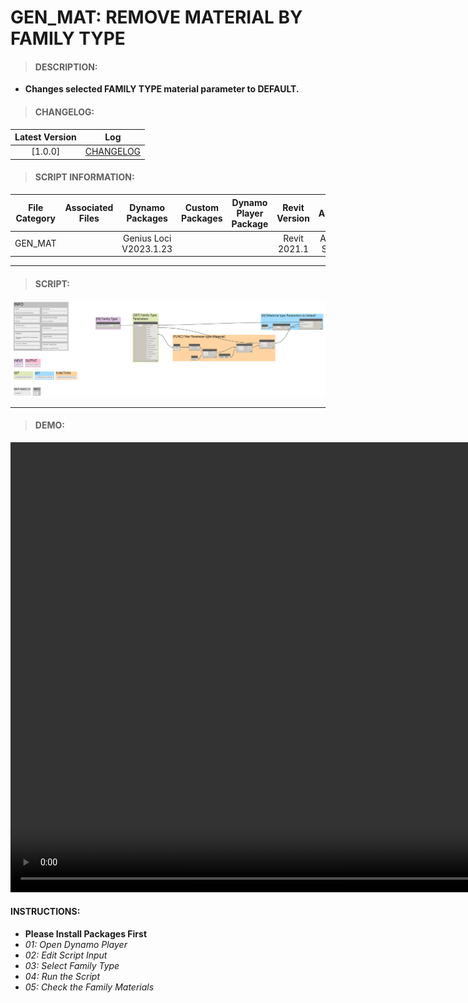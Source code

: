 # GEN_MAT: REMOVE MATERIAL BY FAMILY TYPE

> #### DESCRIPTION: 
- **Changes selected FAMILY TYPE material parameter to DEFAULT.**

> #### CHANGELOG:

| Latest Version | Log |
| :-------: | :----: | 
|[1.0.0] | [CHANGELOG](/_scripts/_general/MATERIALS/changelog/GEN_MAT_RemoveMaterialByFamilyType.md)

> #### SCRIPT INFORMATION: 

| File Category| Associated Files | Dynamo Packages | Custom Packages | Dynamo Player Package | Revit Version | Author | Reviewed By | File Name & Location
| :-------: | :----: | :---: | :---: | :---: | :---: | :---: | :--: | :--: 
| GEN_MAT |  | Genius Loci V2023.1.23 |  |  | Revit 2021.1 | Abjeet Singh | | GEN_MAT_RemoveMaterialByFamilyType | | | | | | | | | (https://bimcapcom.sharepoint.com/:u:/s/BCP-Main/Eb7EIvgQjNVHkFObwTP5MPkBd6b7z7EA1gntK1Ax__2Dyw?e=ycCsaG)

----------------------------------------------------------------
> #### SCRIPT: 
<img src="/_scripts/_general/MATERIALS/images/GEN_MAT_RemoveMaterialByFamilyType.png">


------------------------------------------------------------------------------

> #### **DEMO**: 

<video width="1280" height="720" controls>
 <source src="/_scripts/_general/MATERIALS/demo/GEN_MAT_RemoveMaterialByFamilyType.mp4" type="video/mp4">
</video>

#### INSTRUCTIONS: 
- **Please Install Packages First**
- *01: Open Dynamo Player*
- *02: Edit Script Input*
- *03: Select Family Type*
- *04: Run the Script*
- *05: Check the Family Materials*